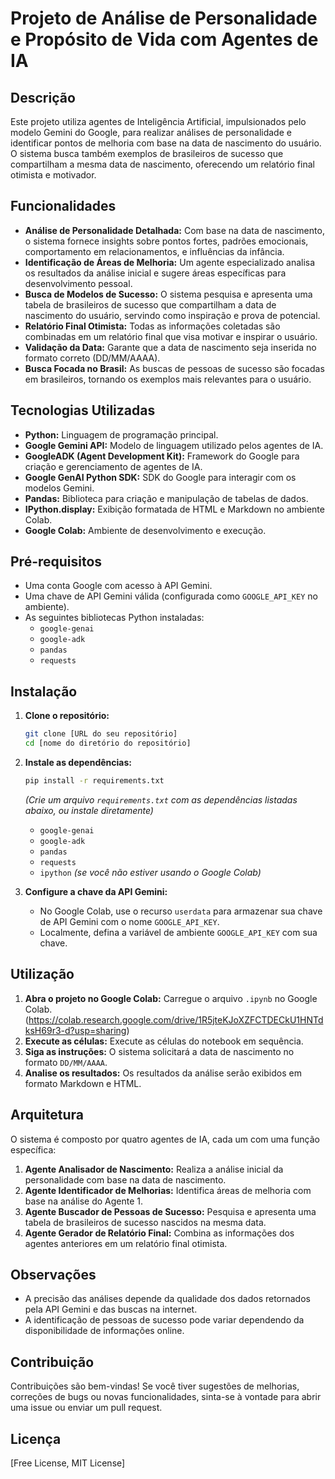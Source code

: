 # Projeto de Análise de Personalidade e Propósito de Vida com Agentes de IA

## Descrição 

Este projeto utiliza agentes de Inteligência Artificial, impulsionados pelo modelo Gemini do Google, para realizar análises de personalidade e identificar pontos de melhoria com base na data de nascimento do usuário. O sistema busca também exemplos de brasileiros de sucesso que compartilham a mesma data de nascimento, oferecendo um relatório final otimista e motivador.

## Funcionalidades

*   **Análise de Personalidade Detalhada:**  Com base na data de nascimento, o sistema fornece insights sobre pontos fortes, padrões emocionais, comportamento em relacionamentos, e influências da infância.
*   **Identificação de Áreas de Melhoria:**  Um agente especializado analisa os resultados da análise inicial e sugere áreas específicas para desenvolvimento pessoal.
*   **Busca de Modelos de Sucesso:**  O sistema pesquisa e apresenta uma tabela de brasileiros de sucesso que compartilham a data de nascimento do usuário, servindo como inspiração e prova de potencial.
*   **Relatório Final Otimista:**  Todas as informações coletadas são combinadas em um relatório final que visa motivar e inspirar o usuário.
*   **Validação da Data:** Garante que a data de nascimento seja inserida no formato correto (DD/MM/AAAA).
*   **Busca Focada no Brasil:** As buscas de pessoas de sucesso são focadas em brasileiros, tornando os exemplos mais relevantes para o usuário.

## Tecnologias Utilizadas

*   **Python:** Linguagem de programação principal.
*   **Google Gemini API:**  Modelo de linguagem utilizado pelos agentes de IA.
*   **GoogleADK (Agent Development Kit):** Framework do Google para criação e gerenciamento de agentes de IA.
*   **Google GenAI Python SDK:** SDK do Google para interagir com os modelos Gemini.
*   **Pandas:** Biblioteca para criação e manipulação de tabelas de dados.
*   **IPython.display:** Exibição formatada de HTML e Markdown no ambiente Colab.
*   **Google Colab:** Ambiente de desenvolvimento e execução.

## Pré-requisitos

*   Uma conta Google com acesso à API Gemini.
*   Uma chave de API Gemini válida (configurada como `GOOGLE_API_KEY` no ambiente).
*   As seguintes bibliotecas Python instaladas:
    *   `google-genai`
    *   `google-adk`
    *   `pandas`
    *   `requests`

## Instalação

1.  **Clone o repositório:**
    ```bash
    git clone [URL do seu repositório]
    cd [nome do diretório do repositório]
    ```

2.  **Instale as dependências:**
    ```bash
    pip install -r requirements.txt
    ```
    *(Crie um arquivo `requirements.txt` com as dependências listadas abaixo, ou instale diretamente)*

    *   `google-genai`
    *   `google-adk`
    *   `pandas`
    *   `requests`
    *   `ipython`  *(se você não estiver usando o Google Colab)*

3.  **Configure a chave da API Gemini:**
    *   No Google Colab, use o recurso `userdata` para armazenar sua chave de API Gemini com o nome `GOOGLE_API_KEY`.
    *   Localmente, defina a variável de ambiente `GOOGLE_API_KEY` com sua chave.

## Utilização

1.  **Abra o projeto no Google Colab:** Carregue o arquivo `.ipynb` no Google Colab. (https://colab.research.google.com/drive/1R5jteKJoXZFCTDECkU1HNTdksH69r3-d?usp=sharing)
2.  **Execute as células:** Execute as células do notebook em sequência.
3.  **Siga as instruções:** O sistema solicitará a data de nascimento no formato `DD/MM/AAAA`.
4.  **Analise os resultados:** Os resultados da análise serão exibidos em formato Markdown e HTML.

## Arquitetura

O sistema é composto por quatro agentes de IA, cada um com uma função específica:

1.  **Agente Analisador de Nascimento:**  Realiza a análise inicial da personalidade com base na data de nascimento.
2.  **Agente Identificador de Melhorias:** Identifica áreas de melhoria com base na análise do Agente 1.
3.  **Agente Buscador de Pessoas de Sucesso:**  Pesquisa e apresenta uma tabela de brasileiros de sucesso nascidos na mesma data.
4.  **Agente Gerador de Relatório Final:** Combina as informações dos agentes anteriores em um relatório final otimista.

## Observações

*   A precisão das análises depende da qualidade dos dados retornados pela API Gemini e das buscas na internet.
*   A identificação de pessoas de sucesso pode variar dependendo da disponibilidade de informações online.

## Contribuição

Contribuições são bem-vindas! Se você tiver sugestões de melhorias, correções de bugs ou novas funcionalidades, sinta-se à vontade para abrir uma issue ou enviar um pull request.

## Licença

[Free License, MIT License]
